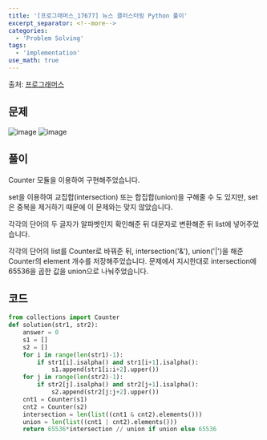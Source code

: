 ```yaml
---
title: '[프로그래머스_17677] 뉴스 클러스터링 Python 풀이'
excerpt_separator: <!--more-->
categories:
  - 'Problem Solving'
tags:
  - 'implementation'
use_math: true
---
```


출처: [프로그래머스](https://programmers.co.kr/learn/courses/30/lessons/17677)

## 문제

![image](https://user-images.githubusercontent.com/59808674/174481354-23af603e-eab9-46dc-b6b0-b10ce6f1bb37.png)
![image](https://user-images.githubusercontent.com/59808674/174481367-f4b8151b-37b5-4c52-b9f5-8dc69c65181e.png)

## 풀이

Counter 모듈을 이용하여 구현해주었습니다.

set을 이용하여 교집합(intersection) 또는 합집합(union)을 구해줄 수 도 있지만, set은 중복을 제거하기 때문에 이 문제와는 맞지 않았습니다.

각각의 단어의 두 글자가 알파벳인지 확인해준 뒤 대문자로 변환해준 뒤 list에 넣어주었습니다.

각각의 단어의 list를 Counter로 바꿔준 뒤, intersection('&'), union('\|')을 해준 Counter의 element 개수를 저장해주었습니다. 문제에서 지시한대로 intersection에 65536을 곱한 값을 union으로 나눠주었습니다.

## 코드

```python
from collections import Counter
def solution(str1, str2):
    answer = 0
    s1 = []
    s2 = []
    for i in range(len(str1)-1):
        if str1[i].isalpha() and str1[i+1].isalpha():
            s1.append(str1[i:i+2].upper())
    for j in range(len(str2)-1):
        if str2[j].isalpha() and str2[j+1].isalpha():
            s2.append(str2[j:j+2].upper())
    cnt1 = Counter(s1)
    cnt2 = Counter(s2)
    intersection = len(list((cnt1 & cnt2).elements()))
    union = len(list((cnt1 | cnt2).elements()))
    return 65536*intersection // union if union else 65536
```
